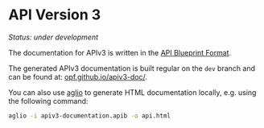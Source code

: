 # API Version 3
 
_Status: under development_
 
The documentation for APIv3 is written in the [API Blueprint Format](http://apiblueprint.org/).
 
The generated APIv3 documentation is built regular on the `dev` branch and can be found at: [opf.github.io/apiv3-doc/](opf.github.io/apiv3-doc/).

You can also use [aglio](https://github.com/danielgtaylor/aglio) to generate HTML documentation locally, e.g. using the following command:

```bash
aglio -i apiv3-documentation.apib -o api.html
```
